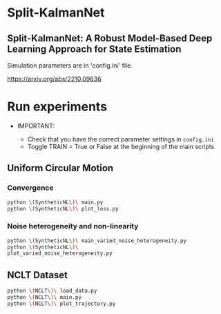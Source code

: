 # Split-KalmanNet

## Split-KalmanNet: A Robust Model-Based Deep Learning Approach for State Estimation

Simulation parameters are in 'config.ini' file.

https://arxiv.org/abs/2210.09636

# Run experiments

- IMPORTANT:

  - Check that you have the correct parameter settings in `config.ini`
  - Toggle TRAIN = True or False at the beginning of the main scripts

## Uniform Circular Motion

### Convergence

```bash
python \(SyntheticNL\)\ main.py
python \(SyntheticNL\)\ plot_loss.py
```

### Noise heterogeneity and non-linearity

```bash
python \(SyntheticNL\)\ main_varied_noise_heterogeneity.py
python \(SyntheticNL\)\
plot_varied_noise_heterogeneity.py
```

## NCLT Dataset

```bash
python \(NCLT\)\ load_data.py
python \(NCLT\)\ main.py
python \(NCLT\)\ plot_trajectory.py
```
